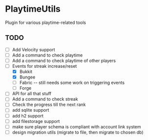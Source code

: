# PlaytimeUtils

Plugin for various playtime-related tools

## TODO

- [ ] Add Velocity support
- [ ] Add a command to check playtime
- [ ] Add a command to check playtime of other players
- [ ] Events for streak increase/reset
  - [x] Bukkit
  - [x] Bungee
  - [ ] Fabric -- still needs some work on triggering events
  - [ ] Forge
- [ ] API for all that stuff
- [ ] Add a command to check streak
- [ ] Check the progress till the next rank
- [ ] add sqlite support
- [ ] add h2 support
- [ ] add filestorage support
- [ ] make sure player schema is compliant with account link system
- [ ] design migration utils (migrate to file, then migrate to chosen db)
